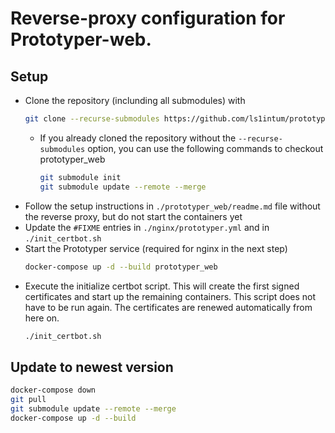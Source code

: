 # Reverse-proxy configuration for Prototyper-web.


## Setup 
- Clone the repository (inclunding all submodules) with 
    ```bash
    git clone --recurse-submodules https://github.com/ls1intum/prototyper-web-proxy.git
    ```
    - If you already cloned the repository without the `--recurse-submodules` option, you can use the following commands to checkout prototyper_web
        ```bash
        git submodule init
        git submodule update --remote --merge
        ```
- Follow the setup instructions in `./prototyper_web/readme.md` file without the reverse proxy, but do not start the containers yet
- Update the `#FIXME` entries in `./nginx/prototyper.yml` and in `./init_certbot.sh`
- Start the Prototyper service (required for nginx in the next step)
    ```bash
    docker-compose up -d --build prototyper_web
    ```
- Execute the initialize certbot script. This will create the first signed certificates and start up the remaining containers. This script does not have to be run again. The certificates are renewed automatically from here on.
    ```bash
    ./init_certbot.sh
    ```

## Update to newest version 

```bash
docker-compose down
git pull
git submodule update --remote --merge
docker-compose up -d --build
```

